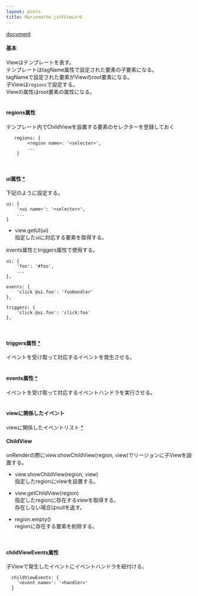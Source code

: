 ```yaml
---
layout: posts
title: Marionette.jsのViewメモ
---
```

[document](http://marionettejs.com/docs/master/marionette.view.html#rendering-a-template)

#### 基本

Viewはテンプレートを表す。  
テンプレートはtagName属性で設定された要素の子要素になる。  
tagNameで設定された要素がViewのroot要素になる。  
子Viewは`regions`で設定する。  
Viewの属性はroot要素の属性になる。  
<br>

#### regions属性

テンプレート内でChildViewを設置する要素のセレクターを登録しておく

```
   regions: {
        <region name>: '<selector>',
        ...
    }
```
<br>

#### ui属性 [\*](http://marionettejs.com/docs/master/marionette.view.html#defining-ui)  

下記のように設定する。  

```
ui: {
    '<ui name>': '<selector>',
    ...
}
```

* view.getUI(ui)  
指定したuiに対応する要素を取得する。

events属性とtriggers属性で使用する。  

```
ui: {
    'foo': '#foo',
    ...
},

events: {
    'click @ui.foo': 'fooHandler'
},

triggers: {
    'click @ui.foo': 'click:foo'
},
```
<br>

#### triggers属性 [\*](http://marionettejs.com/docs/master/marionette.view.html#event-and-trigger-mapping)   
イベントを受け取って対応するイベントを発生させる。  
<br>

#### events属性 [\*](http://marionettejs.com/docs/master/marionette.view.html#view-events)  
イベントを受け取って対応するイベントハンドラを実行させる。  
<br>

#### viewに関係したイベント

viewに関係したイベントリスト [\*](http://marionettejs.com/docs/master/viewlifecycle.html#view-destruction-lifecycle)
<br>

#### ChildView

onRenderの際にview.showChildView(region, view)でリージョンに子Viewを設置する。  

* view.showChildView(region, view)    
指定したregionにviewを設置する。

* view.getChildView(region)  
指定したregionに存在するviewを取得する。  
存在しない場合はnullを返す。

* region.empty()  
regionに存在する要素を削除する。

<br>

#### childViewEvents属性

子Viewで発生したイベントにイベントハンドラを紐付ける。  

```
  childViewEvents: {
    '<event name>': '<handler>'
  }
```
